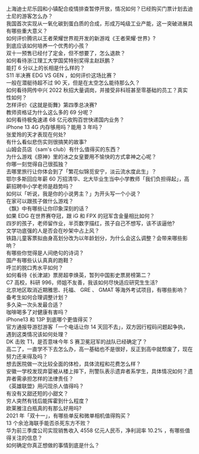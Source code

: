 上海迪士尼乐园和小镇配合疫情排查暂停开放，情况如何？已经购买门票计划去迪士尼的游客怎么办？  
我国首次实现从一氧化碳到蛋白质的合成，形成万吨级工业产能，这一突破进展具有哪些重大意义？  
如何评价腾讯以王者荣耀世界观开发的新游戏《王者荣耀·世界》?  
到底应该如何培养一个优秀的小孩？  
双十一预售已经付了定金，但不想要了，怎么退款？  
如何看待浙江理工大学国奖特别奖得主赵跃鹏？  
能打 6 分以上的长相是什么样的？  
S11 半决赛 EDG VS GEN ，如何评价这场比赛？  
一般在潜艇待超不过 90 天，但是在太空怎么能待那么久？  
如何看待网传中兴 2022 秋招大量调岗，并接受非科班甚至零基础的员工？真实性如何？  
怎样评价《这就是街舞》第四季总决赛?  
教师资格证为什么这么多的 69 分呢？  
如何看待极兔速递 68 亿元收购百世快递国内业务？  
iPhone 13 4G 内存够用吗？能用 3 年吗？  
张爱玲的天才表现在何处?  
有什么看似悲伤实则很搞笑的故事?  
山姆会员店（sam's club）有什么值得买的东西？  
为什么游戏《原神》里的冰之女皇要用不愉快的方式拿神之心呢？  
你哪一刻觉得自己很孤独？  
去哪里旅行让你体会到了「繁花似锦觅安宁，淡云流水度此生」？  
鄂尔多斯回应年薪 60 万招清华、北大毕业生当中小学教师「我们负担得起」，高薪招聘中小学老师是趋势吗？  
如何以「听说，我是你的小说男主？」为开头写一个小说？  
在家可以跟孩子做什么游戏？  
《飘》中有哪些让你印象深刻的话？  
如果 EDG 在世界赛夺冠，跟 iG 和 FPX 的冠军含金量相比如何？  
四岁的孩子，老师留作业，半页数字描红，孩子自己不想写，该不该逼他?  
文学功底强的人是否会在吵架中占上风？  
铁路儿童客票拟由身高划分改为以年龄划分，为什么会这么调整？会带来哪些影响？  
有哪些你觉得是人间绝句的诗词？  
国产有哪些认认真真的跑鞋？  
呼兰的脱口秀水平如何？  
如何看待《长津湖》票房超李焕英，暂列中国影史票房榜第二？  
C7 高校，科研 996，师姐不友善，我该如何尽快适应研究生生活?  
北京地区取消近期雅思、托福、 GRE 、 GMAT 等海外考试项目，有哪些影响？备考生如何合理调整计划？  
多久染一次头发最合适？  
咖啡喝多了对健康有害吗？  
iPhone13 和 13P 到底哪个更值得买？  
官方通报导游怼游客「一个电话让你 14 天回不去」，双方因行程码问题起争执，遇到这类情况该如何处理？  
DK 击败 T1，是否意味今年 S 赛卫冕冠军的战队已经确定了？  
高二了，一直学不下去怎么办，高一基础也不是很好，反正到高中就颓废了，现在努力还来得及吗？  
想去医院做一次比较全面的体检，具体流程和花费怎么样？  
安徽一学校发现弃婴被从楼上摔下，刑警队表示遗弃者系学生，具体情况如何？遗弃者需承担怎样的法律责任？  
《英雄联盟》用闪现杀人值得吗？  
有没有又甜还短的小甜文？  
穷人突然有钱后能挥霍到什么程度？  
欧莱雅注白瓶真的有那么好用吗?  
2021 年「双十一」，有哪些单反和微单相机值得购买？  
13 个余沧海联手能否杀死东方不败？  
华为前三季度公司实现销售收入 4558 亿元人民币，净利润率 10.2% ，有哪些值得关注的信息？  
如何确定你真正想做的事情到底是什么？  

